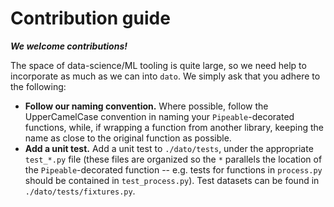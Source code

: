 # Contribution guide

_**We welcome contributions!**_ 

The space of data-science/ML tooling is quite large, so we need help to incorporate as much as we can into `dato`. We simply ask that you adhere to the following:

* **Follow our naming convention.** Where possible, follow the UpperCamelCase convention in naming your `Pipeable`-decorated functions, while, if wrapping a function from another library, keeping the name as close to the original function as possible.
* **Add a unit test.** Add a unit test to `./dato/tests`, under the appropriate `test_*.py` file \(these files are organized so the `*` parallels the location of the `Pipeable`-decorated function -- e.g. tests for functions in `process.py` should be contained in `test_process.py`\). Test datasets can be found in `./dato/tests/fixtures.py`.

